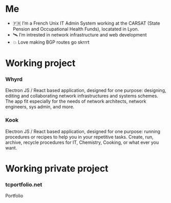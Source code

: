 # Me
- 🇫🇷 I’m a French Unix IT Admin System working at the CARSAT (State Pension and Occupational Health Funds), locatated in Lyon.
- 🛰️ I’m intrested in network infrastructure and web development
- 💥 Love making BGP routes go skrrrt

# Working project

### Whyrd
Electron JS / React based application, designed for one purpose: designing, editing and collaborating network infrastructures and systems schemes. The app fit especially for the needs of network architects, network engineers, sys admin, and more.

### Kook
Electron JS / React based application, designed for one purpose: running procedures or recipes to help you in your repetitive tasks. Create, run, archive, recycle procedures for IT, Chemistry, Cooking, or what ever you want.

# Working private project

### tcportfolio.net
Portfolio

<!---
Surffren/Surffren is a ✨ special ✨ repository because its `README.md` (this file) appears on your GitHub profile.
You can click the Preview link to take a look at your changes.
--->
